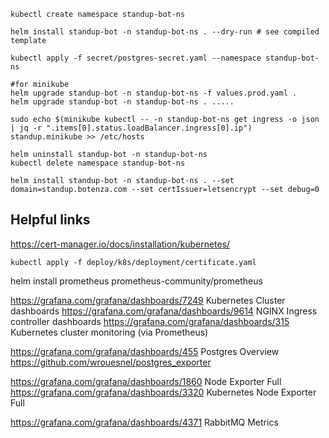 ```shell
kubectl create namespace standup-bot-ns

helm install standup-bot -n standup-bot-ns . --dry-run # see compiled template

kubectl apply -f secret/postgres-secret.yaml --namespace standup-bot-ns

#for minikube
helm upgrade standup-bot -n standup-bot-ns -f values.prod.yaml . 
helm upgrade standup-bot -n standup-bot-ns . .....

sudo echo $(minikube kubectl -- -n standup-bot-ns get ingress -o json | jq -r ".items[0].status.loadBalancer.ingress[0].ip") standup.minikube >> /etc/hosts 

helm uninstall standup-bot -n standup-bot-ns
kubectl delete namespace standup-bot-ns
```

```shell
helm install standup-bot -n standup-bot-ns . --set domain=standup.botenza.com --set certIssuer=letsencrypt --set debug=0
```

## Helpful links

https://cert-manager.io/docs/installation/kubernetes/

```shell
kubectl apply -f deploy/k8s/deployment/certificate.yaml
```

helm install prometheus prometheus-community/prometheus

https://grafana.com/grafana/dashboards/7249 Kubernetes Cluster dashboards
https://grafana.com/grafana/dashboards/9614 NGINX Ingress controller dashboards
https://grafana.com/grafana/dashboards/315 Kubernetes cluster monitoring (via Prometheus)

https://grafana.com/grafana/dashboards/455 Postgres Overview
https://github.com/wrouesnel/postgres_exporter

https://grafana.com/grafana/dashboards/1860 Node Exporter Full
https://grafana.com/grafana/dashboards/3320 Kubernetes Node Exporter Full

https://grafana.com/grafana/dashboards/4371 RabbitMQ Metrics